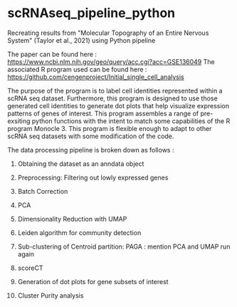 # scRNAseq_pipeline_python
Recreating results from "Molecular Topography of an Entire Nervous System" (Taylor et al., 2021) using Python pipeline

The paper can be found here : https://www.ncbi.nlm.nih.gov/geo/query/acc.cgi?acc=GSE136049 
The associated R program used can be found here : https://github.com/cengenproject/Initial_single_cell_analysis

The purpose of the program is to label cell identities represented within a scRNA seq dataset. Furthermore, this program is designed to use those generated cell identities to generate dot plots that help visualize expression patterns of genes of interest. This program assembles a range of pre-exsiting python functions with the intent to match some capabilities of the R program Monocle 3. This program is flexible enough to adapt to other scRNA seq datasets with some modification of the code.

The data processing pipeline is broken down as follows : 

1. Obtaining the dataset as an anndata object 

2. Preprocessing: Filtering out lowly expressed genes 

3. Batch Correction 

4. PCA 

5. Dimensionality Reduction with UMAP

6. Leiden algorithm for community detection 

7. Sub-clustering of Centroid partition: PAGA : mention PCA and UMAP run again 

8. scoreCT 

9. Generation of dot plots for gene subsets of interest 

10. Cluster Purity analysis 





